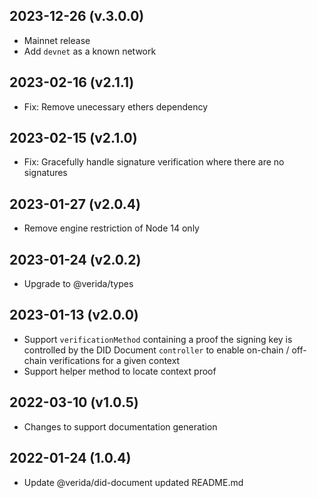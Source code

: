 2023-12-26 (v.3.0.0)
-------------------

- Mainnet release
- Add `devnet` as a known network

2023-02-16 (v2.1.1)
-------------------

- Fix: Remove unecessary ethers dependency

2023-02-15 (v2.1.0)
-------------------

- Fix: Gracefully handle signature verification where there are no signatures

2023-01-27 (v2.0.4)
-------------------

- Remove engine restriction of Node 14 only

2023-01-24 (v2.0.2)
-------------------

- Upgrade to @verida/types

2023-01-13 (v2.0.0)
-------------------

- Support `verificationMethod` containing a proof the signing key is controlled by the DID Document `controller` to enable on-chain / off-chain verifications for a given context
- Support helper method to locate context proof

2022-03-10 (v1.0.5)
-------------------

- Changes to support documentation generation

2022-01-24 (1.0.4)
-------------------

- Update @verida/did-document updated README.md